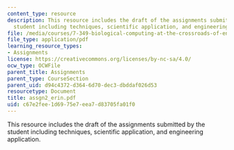 ```yaml
---
content_type: resource
description: This resource includes the draft of the assignments submitted by the
  student including techniques, scientific application, and engineering application.
file: /media/courses/7-349-biological-computing-at-the-crossroads-of-engineering-and-science-spring-2005/c67e2fee1d6975e7eea7d83705fa01f0_assgn2_erin.pdf
file_type: application/pdf
learning_resource_types:
- Assignments
license: https://creativecommons.org/licenses/by-nc-sa/4.0/
ocw_type: OCWFile
parent_title: Assignments
parent_type: CourseSection
parent_uid: d94c4372-d364-6d70-dec3-dbddaf026d53
resourcetype: Document
title: assgn2_erin.pdf
uid: c67e2fee-1d69-75e7-eea7-d83705fa01f0
---
```

This resource includes the draft of the assignments submitted by the student including techniques, scientific application, and engineering application.